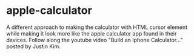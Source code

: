 # apple-calculator
A different approach to making the calculator with HTML cursor element while making it look more like the
apple calculator app found in their devices. Follow along the youtube video "Build an Iphone Calculator..." 
posted by Justin Kim. 
